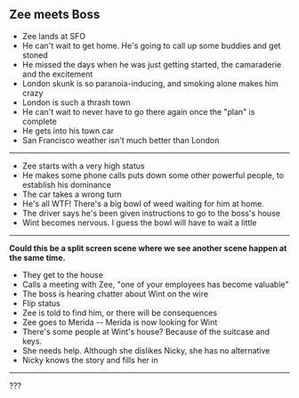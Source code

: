 ## Zee meets Boss

- Zee lands at SFO
- He can't wait to get home. He's going to call up some buddies and get stoned
- He missed the days when he was just getting started, the camaraderie and the excitement
- London skunk is so paranoia-inducing, and smoking alone makes him crazy
- London is such a thrash town
- He can't wait to never have to go there again once the "plan" is complete
- He gets into his town car
- San Francisco weather isn't much better than London

---

- Zee starts with a very high status
- He makes some phone calls puts down some other powerful people, to establish his dominance
- The car takes a wrong turn
- He's all WTF! There's a big bowl of weed waiting for him at home.
- The driver says he's been given instructions to go to the boss's house
- Wint becomes nervous. I guess the bowl will have to wait a little

---

**Could this be a split screen scene where we see another scene happen at the same time.**

- They get to the house
- Calls a meeting with Zee, "one of your employees has become valuable"
- The boss is hearing chatter about Wint on the wire
- Flip status
- Zee is told to find him, or there will be consequences
- Zee goes to Merida -- Merida is now looking for Wint
- There's some people at Wint's house? Because of the suitcase and keys.
- She needs help. Although she dislikes Nicky, she has no alternative
- Nicky knows the story and fills her in

---

???
